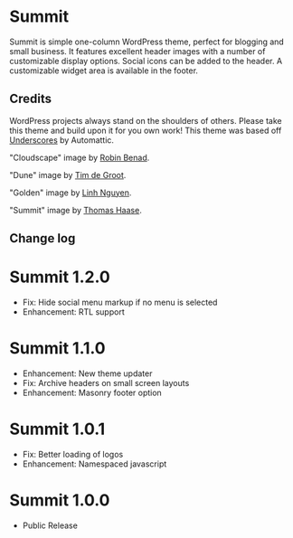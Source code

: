 # Summit

Summit is simple one-column WordPress theme, perfect for blogging and small business.  It features excellent header images with a number of customizable display options.  Social icons can be added to the header.  A customizable widget area is available in the footer.

## Credits

WordPress projects always stand on the shoulders of others.  Please take this theme and build upon it for you own work!  This theme was based off [Underscores](http://underscores.me/) by Automattic.

"Cloudscape" image by [Robin Benad](http://robinbenad.com/).

"Dune" image by [Tim de Groot](http://timthing.me/).

"Golden" image by [Linh Nguyen](http://www.ngkhanhlinh.com/).

"Summit" image by [Thomas Haase](https://creativemarket.com/moonloop).

## Change log

Summit 1.2.0
===

* Fix: Hide social menu markup if no menu is selected
* Enhancement: RTL support

Summit 1.1.0
===

* Enhancement: New theme updater
* Fix: Archive headers on small screen layouts
* Enhancement: Masonry footer option

Summit 1.0.1
===

* Fix: Better loading of logos
* Enhancement: Namespaced javascript


Summit 1.0.0
===

* Public Release